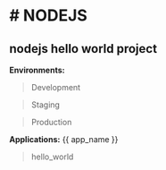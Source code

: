 # 		# **NODEJS**
## **nodejs hello world project**

**Environments:**
   > Development

   > Staging

   > Production

**Applications:** {{ app_name }}
   > hello_world


#
